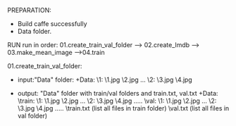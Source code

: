 PREPARATION:
+ Build caffe successfully
+ Data folder.

RUN
run in order: 01.create_train_val_folder --> 02.create_lmdb --> 03.make_mean_image -->04.train

01.create_train_val_folder: 
+ input:"Data" folder:
  +Data:
    \1:
      \1.jpg
      \2.jpg
      ...
    \2:
      \3.jpg
      \4.jpg
   
+ output: "Data" folder with train/val folders and train.txt, val.txt 
  +Data:
    \train:
      \1:
        \1.jpg
        \2.jpg
        ...
      \2:
        \3.jpg
        \4.jpg
      .....
    \val: 
      \1:
        \1.jpg
        \2.jpg
        ...
      \2:
        \3.jpg
        \4.jpg
      .....
    \train.txt (list all files in train folder)
    \val.txt (list all files in val folder)


      
